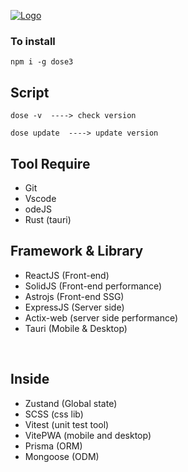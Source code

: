 [![Logo](https://github.com/donnie3237/Dose-products2/blob/main/public/img/nkl5.jpg?raw=true)](https://dose-products2.vercel.app/dose3)

### To install

```
npm i -g dose3
```

## Script
```
dose -v  ----> check version
```
```
dose update  ----> update version
```

## Tool Require
* Git<br/>
* Vscode<br/>
* odeJS<br/>
* Rust (tauri)
  
## Framework & Library
* ReactJS (Front-end)
* SolidJS (Front-end performance)
* Astrojs (Front-end SSG)
* ExpressJS (Server side)
* Actix-web (server side performance)
* Tauri (Mobile & Desktop)
<br/>

## Inside
* Zustand (Global state)
* SCSS (css lib)
* Vitest (unit test tool)
* VitePWA (mobile and desktop)
* Prisma (ORM)
* Mongoose (ODM)
